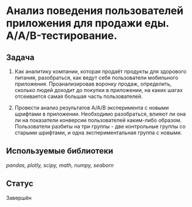 # Анализ поведения пользователей приложения для продажи еды. А/A/B-тестирование.

## Задача

1) Как аналитику компании, которая продаёт продукты для здорового питания, разобраться, как ведут себя пользователи мобильного приложения. Проанализировав воронку продаж, определить, сколько людей доходит до покупки в приложении, на каких шагах отсеивается самая большая часть пользователей.

2) Провести анализ результатов А/А/В эксперимента с новыми шрифтами в приложении. Необходимо разобраться, влияют ли она ли на показатели конверсии пользователей каким-либо образом. Пользователи разбиты на три группы - две контрольные группы со старыми шрифтами, и одна экспериментальная группа с новыми.

## Используемые библиотеки
*pandas, plotly, scipy, math, numpy, seaborn*

## Статус

Завершён
